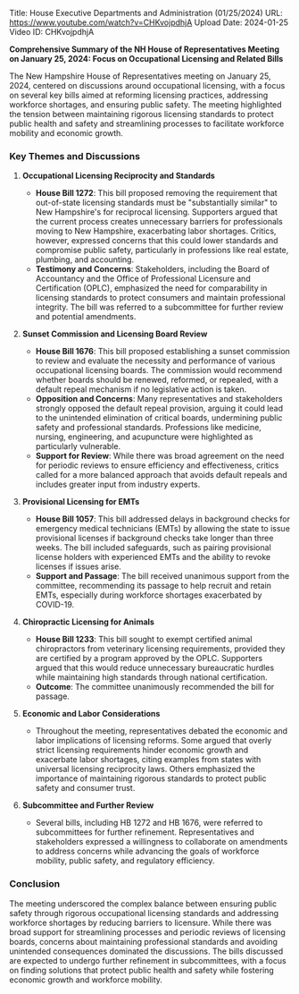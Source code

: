 Title: House Executive Departments and Administration (01/25/2024)
URL: https://www.youtube.com/watch?v=CHKvojpdhjA
Upload Date: 2024-01-25
Video ID: CHKvojpdhjA

**Comprehensive Summary of the NH House of Representatives Meeting on January 25, 2024: Focus on Occupational Licensing and Related Bills**

The New Hampshire House of Representatives meeting on January 25, 2024, centered on discussions around occupational licensing, with a focus on several key bills aimed at reforming licensing practices, addressing workforce shortages, and ensuring public safety. The meeting highlighted the tension between maintaining rigorous licensing standards to protect public health and safety and streamlining processes to facilitate workforce mobility and economic growth.

### **Key Themes and Discussions**

1. **Occupational Licensing Reciprocity and Standards**  
   - **House Bill 1272**: This bill proposed removing the requirement that out-of-state licensing standards must be "substantially similar" to New Hampshire's for reciprocal licensing. Supporters argued that the current process creates unnecessary barriers for professionals moving to New Hampshire, exacerbating labor shortages. Critics, however, expressed concerns that this could lower standards and compromise public safety, particularly in professions like real estate, plumbing, and accounting.  
   - **Testimony and Concerns**: Stakeholders, including the Board of Accountancy and the Office of Professional Licensure and Certification (OPLC), emphasized the need for comparability in licensing standards to protect consumers and maintain professional integrity. The bill was referred to a subcommittee for further review and potential amendments.

2. **Sunset Commission and Licensing Board Review**  
   - **House Bill 1676**: This bill proposed establishing a sunset commission to review and evaluate the necessity and performance of various occupational licensing boards. The commission would recommend whether boards should be renewed, reformed, or repealed, with a default repeal mechanism if no legislative action is taken.  
   - **Opposition and Concerns**: Many representatives and stakeholders strongly opposed the default repeal provision, arguing it could lead to the unintended elimination of critical boards, undermining public safety and professional standards. Professions like medicine, nursing, engineering, and acupuncture were highlighted as particularly vulnerable.  
   - **Support for Review**: While there was broad agreement on the need for periodic reviews to ensure efficiency and effectiveness, critics called for a more balanced approach that avoids default repeals and includes greater input from industry experts.  

3. **Provisional Licensing for EMTs**  
   - **House Bill 1057**: This bill addressed delays in background checks for emergency medical technicians (EMTs) by allowing the state to issue provisional licenses if background checks take longer than three weeks. The bill included safeguards, such as pairing provisional license holders with experienced EMTs and the ability to revoke licenses if issues arise.  
   - **Support and Passage**: The bill received unanimous support from the committee, recommending its passage to help recruit and retain EMTs, especially during workforce shortages exacerbated by COVID-19.  

4. **Chiropractic Licensing for Animals**  
   - **House Bill 1233**: This bill sought to exempt certified animal chiropractors from veterinary licensing requirements, provided they are certified by a program approved by the OPLC. Supporters argued that this would reduce unnecessary bureaucratic hurdles while maintaining high standards through national certification.  
   - **Outcome**: The committee unanimously recommended the bill for passage.  

5. **Economic and Labor Considerations**  
   - Throughout the meeting, representatives debated the economic and labor implications of licensing reforms. Some argued that overly strict licensing requirements hinder economic growth and exacerbate labor shortages, citing examples from states with universal licensing reciprocity laws. Others emphasized the importance of maintaining rigorous standards to protect public safety and consumer trust.  

6. **Subcommittee and Further Review**  
   - Several bills, including HB 1272 and HB 1676, were referred to subcommittees for further refinement. Representatives and stakeholders expressed a willingness to collaborate on amendments to address concerns while advancing the goals of workforce mobility, public safety, and regulatory efficiency.  

### **Conclusion**

The meeting underscored the complex balance between ensuring public safety through rigorous occupational licensing standards and addressing workforce shortages by reducing barriers to licensure. While there was broad support for streamlining processes and periodic reviews of licensing boards, concerns about maintaining professional standards and avoiding unintended consequences dominated the discussions. The bills discussed are expected to undergo further refinement in subcommittees, with a focus on finding solutions that protect public health and safety while fostering economic growth and workforce mobility.